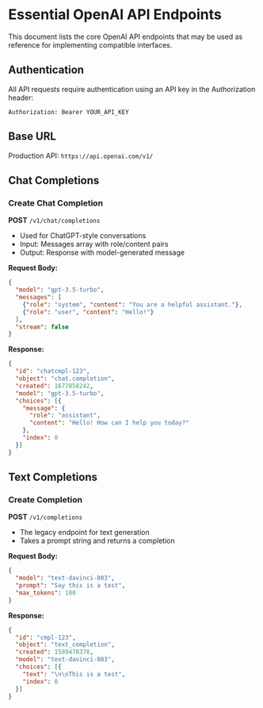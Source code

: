 # Essential OpenAI API Endpoints

This document lists the core OpenAI API endpoints that may be used as reference for implementing compatible interfaces.

## Authentication

All API requests require authentication using an API key in the Authorization header:
```
Authorization: Bearer YOUR_API_KEY
```

## Base URL

Production API: `https://api.openai.com/v1/`

## Chat Completions

### Create Chat Completion
**POST** `/v1/chat/completions`

- Used for ChatGPT-style conversations
- Input: Messages array with role/content pairs
- Output: Response with model-generated message

**Request Body:**
```json
{
  "model": "gpt-3.5-turbo",
  "messages": [
    {"role": "system", "content": "You are a helpful assistant."},
    {"role": "user", "content": "Hello!"}
  ],
  "stream": false
}
```

**Response:**
```json
{
  "id": "chatcmpl-123",
  "object": "chat.completion",
  "created": 1677858242,
  "model": "gpt-3.5-turbo",
  "choices": [{
    "message": {
      "role": "assistant",
      "content": "Hello! How can I help you today?"
    },
    "index": 0
  }]
}
```

## Text Completions

### Create Completion
**POST** `/v1/completions`

- The legacy endpoint for text generation
- Takes a prompt string and returns a completion

**Request Body:**
```json
{
  "model": "text-davinci-003",
  "prompt": "Say this is a test",
  "max_tokens": 100
}
```

**Response:**
```json
{
  "id": "cmpl-123",
  "object": "text_completion",
  "created": 1589478378,
  "model": "text-davinci-003",
  "choices": [{
    "text": "\n\nThis is a test",
    "index": 0
  }]
}
```
